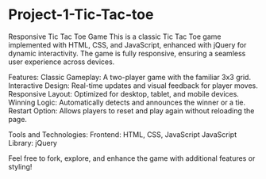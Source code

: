# Project-1-Tic-Tac-toe
Responsive Tic Tac Toe Game
This is a classic Tic Tac Toe game implemented with HTML, CSS, and JavaScript, enhanced with jQuery for dynamic interactivity. The game is fully responsive, ensuring a seamless user experience across devices.

Features:
    Classic Gameplay: A two-player game with the familiar 3x3 grid.
    Interactive Design: Real-time updates and visual feedback for player moves.
    Responsive Layout: Optimized for desktop, tablet, and mobile devices.
    Winning Logic: Automatically detects and announces the winner or a tie.
    Restart Option: Allows players to reset and play again without reloading the page.
    
Tools and Technologies:
    Frontend: HTML, CSS, JavaScript
    JavaScript Library: jQuery

Feel free to fork, explore, and enhance the game with additional features or styling!
